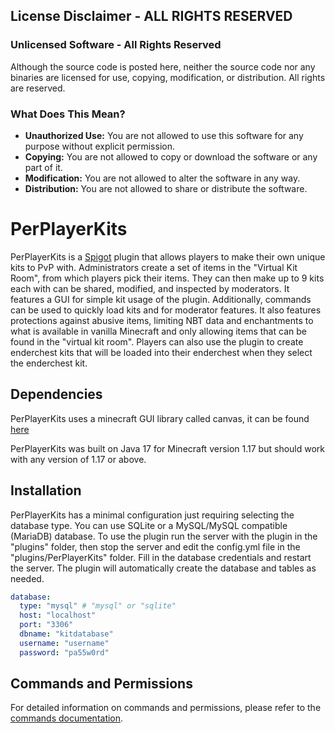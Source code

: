 ## License Disclaimer - ALL RIGHTS RESERVED

### Unlicensed Software - All Rights Reserved

Although the source code is posted here, neither the source code nor any binaries are licensed for use, copying, modification, or distribution. All rights are reserved.

### What Does This Mean?

- **Unauthorized Use:** You are not allowed to use this software for any purpose without explicit permission.
- **Copying:** You are not allowed to copy or download the software or any part of it.
- **Modification:** You are not allowed to alter the software in any way.
- **Distribution:** You are not allowed to share or distribute the software.

# PerPlayerKits

PerPlayerKits is a [Spigot](https://www.spigotmc.org/) plugin that allows players to make their own unique kits to PvP with. Administrators create a set of items in the "Virtual Kit Room", from which players pick their items. They can then make up to 9 kits each with can be shared, modified, and inspected by moderators. It features a GUI for simple kit usage of the plugin. Additionally, commands can be used to quickly load kits and for moderator features. It also features protections against abusive items, limiting NBT data and enchantments to what is available in vanilla Minecraft and only allowing items that can be found in the "virtual kit room".
Players can also use the plugin to create enderchest kits that will be loaded into their enderchest when they select the enderchest kit.

## Dependencies

PerPlayerKits uses a minecraft GUI library called canvas, it can be found [here](https://github.com/IPVP-MC/canvas)

PerPlayerKits was built on Java 17 for Minecraft version 1.17 but should work with any version of 1.17 or above.

## Installation

PerPlayerKits has a minimal configuration just requiring selecting the database type. You can use SQLite or a MySQL/MySQL compatible (MariaDB) database. To use the plugin run the server with the plugin in the "plugins" folder, then stop the server and edit the config.yml file in the "plugins/PerPlayerKits" folder. Fill in the database credentials and restart the server. The plugin will automatically create the database and tables as needed.

```yml
database:
  type: "mysql" # "mysql" or "sqlite"
  host: "localhost"
  port: "3306"
  dbname: "kitdatabase"
  username: "username"
  password: "pa55w0rd"
```

## Commands and Permissions

For detailed information on commands and permissions, please refer to the [commands documentation](commands.md).
